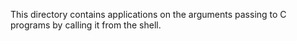 This directory contains applications on the arguments passing to C programs by calling it from the shell.